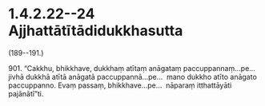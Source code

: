 

# 1.4.2.22--24 Ajjhattātītādidukkhasutta





(189--191.)

901\. “Cakkhu, bhikkhave, dukkhaṃ atītaṃ anāgataṃ paccuppannaṃ…pe…  jivhā dukkhā atītā anāgatā paccuppannā…pe…  mano dukkho atīto anāgato paccuppanno. Evaṃ passaṃ, bhikkhave…pe…  nāparaṃ itthattāyāti pajānātī”ti.



